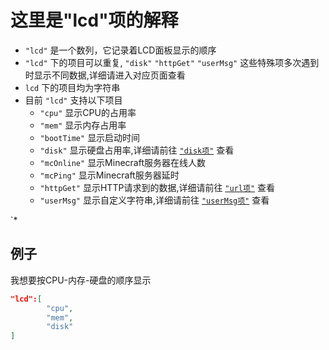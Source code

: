 # 这里是"lcd"项的解释
* `"lcd"` 是一个数列，它记录着LCD面板显示的顺序
* `"lcd"` 下的项目可以重复, `"disk"` `"httpGet"` `"userMsg"` 这些特殊项多次遇到时显示不同数据,详细请进入对应页面查看
* `lcd` 下的项目均为字符串
* 目前 `"lcd"` 支持以下项目
    -  `"cpu"` 显示CPU的占用率
    -  `"mem"` 显示内存占用率
    -  `"bootTime"` 显示启动时间
    -  `"disk"` 显示硬盘占用率,详细请前往 [`"disk项"`](https://github.com/lxdklp/DELL-LCD-Enhance/wiki/disk%E9%A1%B9) 查看
    -  `"mcOnline"` 显示Minecraft服务器在线人数
    -  `"mcPing"` 显示Minecraft服务器延时
    -  `"httpGet"` 显示HTTP请求到的数据,详细请前往 [`"url项"`](https://github.com/lxdklp/DELL-LCD-Enhance/wiki/url%E9%A1%B9) 查看
    -  `"userMsg"` 显示自定义字符串,详细请前往 [`"userMsg项"`](https://github.com/lxdklp/DELL-LCD-Enhance/wiki/userMsg%E9%A1%B9) 查看

`*
## 例子
我想要按CPU-内存-硬盘的顺序显示
```json
"lcd":[
        "cpu",
        "mem",
        "disk"
]
```